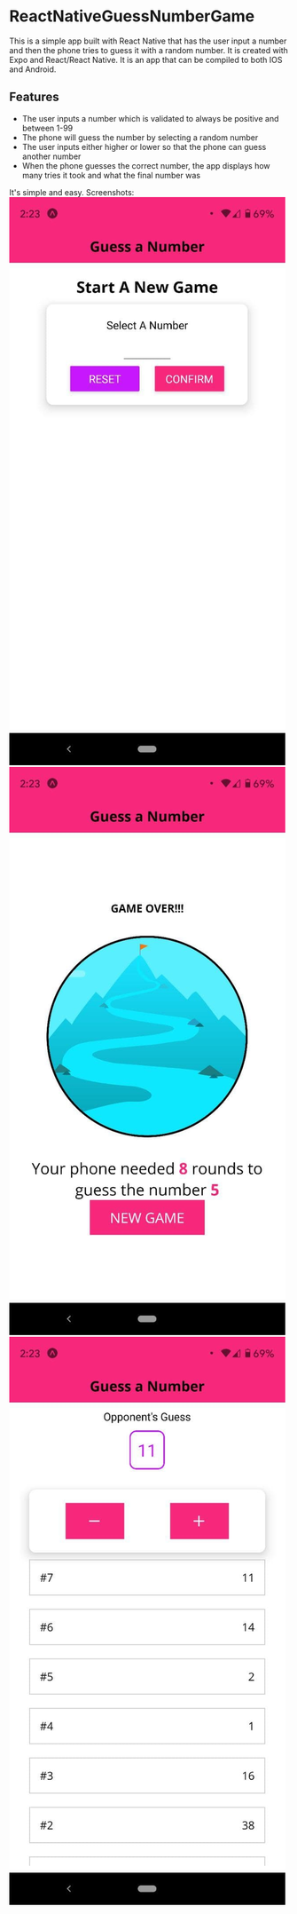 # ReactNativeGuessNumberGame
This is a simple app built with React Native that has the user input a number and then the phone tries to guess it with a random number.
It is created with Expo and React/React Native. It is an app that can be compiled to both IOS and Android.

## Features
- The user inputs a number which is validated to always be positive and between 1-99
- The phone will guess the number by selecting a random number
- The user inputs either higher or lower so that the phone can guess another number
- When the phone guesses the correct number, the app displays how many tries it took and what the final number was

It's simple and easy. Screenshots:
![Screenshot of Main Screen](/screenshots/1.jpg?raw=true)
![Screenshot of Game Screen](/screenshots/3.jpg?raw=true)
![Screenshot of Game Over Screen](/screenshots/2.jpg?raw=true)
